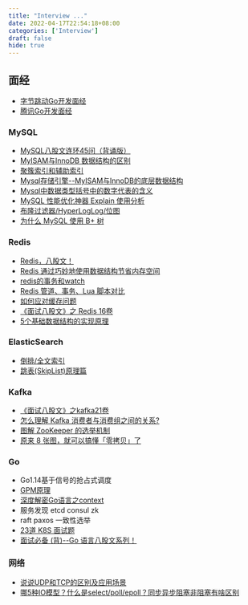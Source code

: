 ```yaml
---
title: "Interview ..."
date: 2022-04-17T22:54:18+08:00
categories: ['Interview']
draft: false
hide: true
---
```


## 面经
* [字节跳动Go开发面经](https://www.iamshuaidi.com/bytedance-go)
* [腾讯Go开发面经](https://www.iamshuaidi.com/tencent-go)

### MySQL
* [MySQL八股文连环45问（背诵版）](https://zhuanlan.zhihu.com/p/403656116)
* [MyISAM与InnoDB 数据结构的区别](https://zhuanlan.zhihu.com/p/343746709)
* [聚簇索引和辅助索引](https://zhuanlan.zhihu.com/p/371167166)
* [Mysql存储引擎--MyISAM与InnoDB的底层数据结构](https://www.cnblogs.com/zhangdanyang95/p/11384785.html)
* [Mysql中数据类型括号中的数字代表的含义](https://www.cnblogs.com/loren-yang/p/7512258.html)
* [MySQL 性能优化神器 Explain 使用分析](https://segmentfault.com/a/1190000008131735)
* [布隆过滤器/HyperLogLog/位图](https://hogwartsrico.github.io/2020/06/08/BloomFilter-HyperLogLog-BitMap/index.html)
* [为什么 MySQL 使用 B+ 树](https://draveness.me/whys-the-design-mysql-b-plus-tree/)

### Redis
* [Redis，八股文！](https://jishuin.proginn.com/p/763bfbd66f14)
* [Redis 通过巧妙地使用数据结构节省内存空间](https://blog.csdn.net/qq_39751320/article/details/108862584)
* [redis的事务和watch](https://www.jianshu.com/p/361cb9cd13d5)
* [Redis 管道、事务、Lua 脚本对比](https://blog.csdn.net/qq_35787138/article/details/113741467)
* [如何应对缓存问题](https://gongfukangee.github.io/2019/04/02/Cache/#%E7%BC%93%E5%AD%98%E7%A9%BF%E9%80%8F)
* [《面试八股文》之 Redis 16卷](https://juejin.cn/post/6989153296808149029)
* [5个基础数据结构的实现原理]()

### ElasticSearch
* [倒排/全文索引](https://zhuanlan.zhihu.com/p/33671444)
* [跳表(SkipList)原理篇](https://www.cnblogs.com/Laymen/p/14084664.html)


### Kafka
* [《面试八股文》之kafka21卷](https://juejin.cn/post/6982851330234646565)
* [怎么理解 Kafka 消费者与消费组之间的关系?](https://segmentfault.com/a/1190000039125247)
* [图解 ZooKeeper 的选举机制](https://segmentfault.com/a/1190000039385874)
* [原来 8 张图，就可以搞懂「零拷贝」了](https://www.cnblogs.com/xiaolincoding/p/13719610.html)


### Go
* Go1.14基于信号的抢占式调度
* [GPM原理](https://learnku.com/articles/41728)
* [深度解密Go语言之context](https://zhuanlan.zhihu.com/p/68792989)
* 服务发现 etcd consul zk
* raft paxos 一致性选举
* [23道 K8S 面试题](https://www.modb.pro/db/99717)
* [面试必备 (背)--Go 语言八股文系列！](https://xie.infoq.cn/article/ac87ac5f9e8def9f91b817bf9)

### 网络
* [说说UDP和TCP的区别及应用场景](https://segmentfault.com/a/1190000021815671)
* [哪5种IO模型？什么是select/poll/epoll？同步异步阻塞非阻塞有啥区别](https://www.cnblogs.com/yangjianyong-bky/articles/14608585.html)